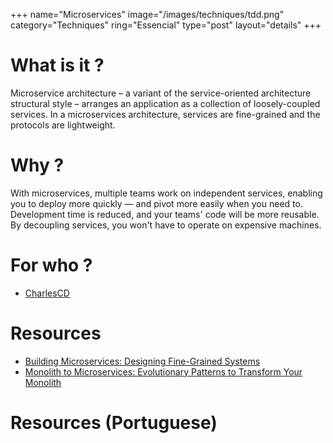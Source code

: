 +++
name="Microservices"
image="/images/techniques/tdd.png"
category="Techniques"
ring="Essencial"
type="post"
layout="details"
+++

# What is it ?

Microservice architecture – a variant of the service-oriented architecture structural style – arranges an application as a collection of loosely-coupled services. In a microservices architecture, services are fine-grained and the protocols are lightweight.

# Why ?

With microservices, multiple teams work on independent services, enabling you to deploy more quickly — and pivot more easily when you need to. Development time is reduced, and your teams' code will be more reusable. By decoupling services, you won't have to operate on expensive machines.

# For who ?

* [CharlesCD](https://charlescd.io/)

# Resources

* [Building Microservices: Designing Fine-Grained Systems](https://samnewman.io/books/building_microservices/)
* [Monolith to Microservices: Evolutionary Patterns to Transform Your Monolith](https://samnewman.io/books/monolith-to-microservices/)

# Resources (Portuguese)
